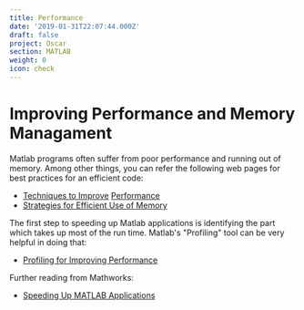 ```yaml
---
title: Performance
date: '2019-01-31T22:07:44.000Z'
draft: false
project: Oscar
section: MATLAB
weight: 0
icon: check
---
```


# Improving Performance and Memory Managament

Matlab programs often suffer from poor performance and running out of memory. Among other things, you can refer the following web pages for best practices for an efficient code:

* [Techniques to Improve](http://www.mathworks.com/help/matlab/matlab_prog/techniques-for-improving-performance.html) [Performance](http://www.mathworks.com/help/matlab/matlab_prog/techniques-for-improving-performance.html)
* [Strategies for Efficient Use of Memory](http://www.mathworks.com/help/matlab/matlab_prog/strategies-for-efficient-use-of-memory.html)



The first step to speeding up Matlab applications is identifying the part which takes up most of the run time. Matlab's "Profiling" tool can be very helpful in doing that:

* [Profiling for Improving Performance](http://www.mathworks.com/help/matlab/matlab_prog/profiling-for-improving-performance.html)

Further reading from Mathworks:

* [Speeding Up MATLAB Applications](http://blogs.mathworks.com/loren/2008/06/25/speeding-up-matlab-applications/)

